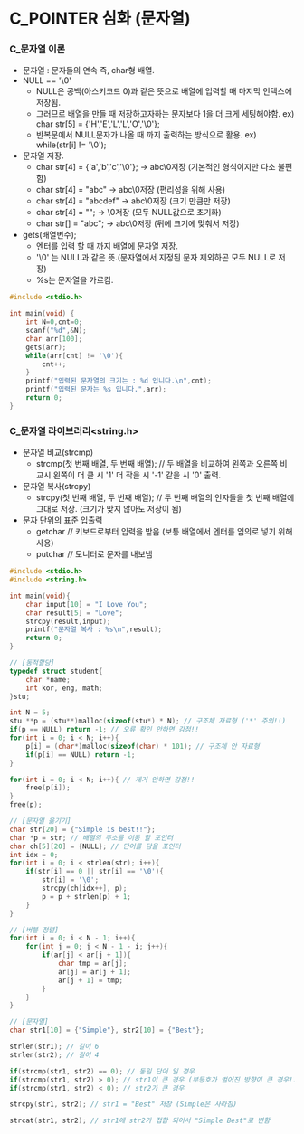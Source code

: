 # C_POINTER 심화 (문자열)

### C_문자열 이론
- 문자열 : 문자들의 연속 즉, char형 배열.
- NULL == '\0'
    - NULL은 공백(아스키코드 0)과 같은 뜻으로 배열에 입력할 때 마지막 인덱스에 저장됨.
    - 그러므로 배열을 만들 때 저장하고자하는 문자보다 1을 더 크게 세팅해야함. ex) char str[5] = {'H','E','L','L','O','\0'};
    - 반복문에서 NULL문자가 나올 때 까지 출력하는 방식으로 활용. ex) while(str[i] != '\0');
- 문자열 저장.
    - char str[4] = {'a','b','c','\0'}; -> abc\0저장 (기본적인 형식이지만 다소 불편함)
    - char str[4] = "abc"               -> abc\0저장 (편리성을 위해 사용)
    - char str[4] =  "abcdef"           -> abc\0저장 (크기 만큼만 저장)
    - char str[4] = "";                 -> \0저장 (모두 NULL값으로 초기화)
    - char str[] = "abc";               -> abc\0저장 (뒤에 크기에 맞춰서 저장)
- gets(배열변수); 
    - 엔터를 입력 할 때 까지 배열에 문자열 저장.
    - '\0' 는 NULL과 같은 뜻.(문자열에서 지정된 문자 제외하곤 모두 NULL로 저장)
    - %s는 문자열을 가르킴.
```c++
#include <stdio.h>

int main(void) {
	int N=0,cnt=0;
	scanf("%d",&N);
	char arr[100];
	gets(arr);
	while(arr[cnt] != '\0'){
		cnt++;	
	}
	printf("입력된 문자열의 크기는 : %d 입니다.\n",cnt);
	printf("입력된 문자는 %s 입니다.",arr);
	return 0;
}
```

### C_문자열 라이브러리<string.h>
- 문자열 비교(strcmp)
    - strcmp(첫 번째 배열, 두 번째 배열); // 두 배열을 비교하여 왼쪽과 오른쪽 비교시 왼쪽이 더 클 시 '1' 더 작을 시 '-1' 같을 시 '0' 출력.
- 문자열 복사(strcpy)
    - strcpy(첫 번째 배열, 두 번째 배열); // 두 번째 배열의 인자들을 첫 번째 배열에 그대로 저장. (크기가 맞지 않아도 저장이 됨)
- 문자 단위의 표준 입출력
    - getchar // 키보드로부터 입력을 받음 (보통 배열에서 엔터를 임의로 넣기 위해 사용)
    - putchar // 모니터로 문자를 내보냄

```c++
#include <stdio.h>
#include <string.h>

int main(void){
    char input[10] = "I Love You";
    char result[5] = "Love";
    strcpy(result,input);
    printf("문자열 복사 : %s\n",result);
    return 0;
}
```

```c++
// [동적할당]
typedef struct student{
    char *name;
    int kor, eng, math;
}stu;

int N = 5;
stu **p = (stu**)malloc(sizeof(stu*) * N); // 구조체 자료형 ('*' 주의!!)
if(p == NULL) return -1; // 오류 확인 안하면 감점!!
for(int i = 0; i < N; i++){
    p[i] = (char*)malloc(sizeof(char) * 101); // 구조체 안 자료형
    if(p[i] == NULL) return -1;
}

for(int i = 0; i < N; i++){ // 제거 안하면 감점!!
    free(p[i]);
}
free(p);
```

```c++
// [문자열 옮기기]
char str[20] = {"Simple is best!!"};
char *p = str; // 배열의 주소를 이동 할 포인터
char ch[5][20] = {NULL}; // 단어를 담을 포인터
int idx = 0;
for(int i = 0; i < strlen(str); i++){
    if(str[i] == 0 || str[i] == '\0'){
        str[i] = '\0';
        strcpy(ch[idx++], p);
        p = p + strlen(p) + 1;
    }
}
```

```c++
// [버블 정렬]
for(int i = 0; i < N - 1; i++){
    for(int j = 0; j < N - 1 - i; j++){
        if(ar[j] < ar[j + 1]){
            char tmp = ar[j];
            ar[j] = ar[j + 1];
            ar[j + 1] = tmp;
        }
    }
}
```

```c++
// [문자열]
char str1[10] = {"Simple"}, str2[10] = {"Best"};

strlen(str1); // 길이 6
strlen(str2); // 길이 4

if(strcmp(str1, str2) == 0); // 동일 단어 일 경우
if(strcmp(str1, str2) > 0); // str1이 큰 경우 (부등호가 벌어진 방향이 큰 경우!!)
if(strcmp(str1, str2) < 0); // str2가 큰 경우

strcpy(str1, str2); // str1 = "Best" 저장 (Simple은 사라짐)

strcat(str1, str2); // str1에 str2가 접합 되어서 "Simple Best"로 변함
```